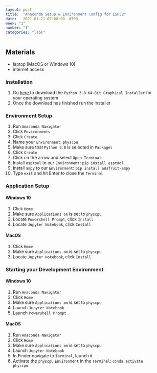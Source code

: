```yaml
---
layout: post
title:  "Anaconda Setup & Environment Config for ESP32"
date:   2021-01-21 07:00:00 -0700
week: "1"
number: "1"
categories: "labs"
---
```


## Materials
* laptop (MacOS or Windows 10)
* internet access


### Installation
1. Go [ here ](https://www.anaconda.com/products/individual) to download the `Python 3.8 64-Bit Graphical Installer` for your operating system
2. Once the download has finished run the installer


### Environment Setup
1. Run `Anaconda Navigator`
2. Click `Environments`
3. Click `Create`
4. Name your `Environment`: `physcpu`
5. Make sure that `Python 3.8` is selected in `Packages`
6. Click `Create`
7. Click on the arrow and select `Open Terminal`
8. Install `esptool` to our `Environment`: `pip install esptool`
6. Install `ampy` to our `Environment`: `pip install adafruit-ampy`
7. Type `exit` and hit Enter to close the `Terminal`


### Application Setup
#### Windows 10
1. Click `Home`
2. Make sure `Applications on` is set to `physcpu`
3. Locate `Powershell Prompt`, click `Install`
4. Locate `Jupyter Notebook`, click `Install`


#### MacOS
1. Click `Home`
2. Make sure `Applications on` is set to `physcpu`
3. Locate `Jupyter Notebook`, click `Install`


### Starting your Development Environment
#### Windows 10
1. Run `Anaconda Navigator`
2. Click `Home`
3. Make sure `Applications on` is set to `physcpu`
4. Launch `Jupyter Notebook`
5. Launch `Powershell Prompt`


#### MacOS
1. Run `Anaconda Navigator`
2. Click `Home`
3. Make sure `Applications on` is set to `physcpu`
4. Launch `Jupyter Notebook`
5. In Finder navigate to `Terminal`, launch it
6. Activate the `physcpu` `Environment` in the `Terminal`: `conda activate physcpu`


